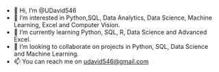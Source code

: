 - 👋 Hi, I’m @UDavid546
- 👀 I’m interested in Python,SQL, Data Analytics, Data Science, Machine Learning, Excel and Computer Vision.
- 🌱 I’m currently learning Python, SQL, R, Data Science and Advanced Excel.
- 💞️ I’m looking to collaborate on projects in Python, SQL, Data Science and Machine Learning.
- 📫 You can reach me on udavid546@gmail.com

<!---
UDavid546/UDavid546 is a ✨ special ✨ repository because its `README.md` (this file) appears on your GitHub profile.
You can click the Preview link to take a look at your changes.
--->
